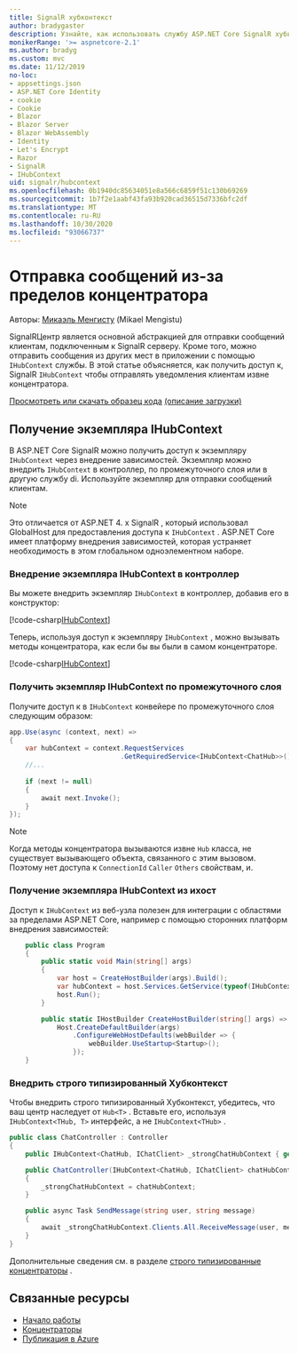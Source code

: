 ```yaml
---
title: SignalR хубконтекст
author: bradygaster
description: Узнайте, как использовать службу ASP.NET Core SignalR хубконтекст для отправки уведомлений клиентам за пределами концентратора.
monikerRange: '>= aspnetcore-2.1'
ms.author: bradyg
ms.custom: mvc
ms.date: 11/12/2019
no-loc:
- appsettings.json
- ASP.NET Core Identity
- cookie
- Cookie
- Blazor
- Blazor Server
- Blazor WebAssembly
- Identity
- Let's Encrypt
- Razor
- SignalR
- IHubContext
uid: signalr/hubcontext
ms.openlocfilehash: 0b1940dc85634051e8a566c6859f51c130b69269
ms.sourcegitcommit: 1b7f2e1aabf43fa93b920cad36515d7336bfc2df
ms.translationtype: MT
ms.contentlocale: ru-RU
ms.lasthandoff: 10/30/2020
ms.locfileid: "93066737"
---
```

# <a name="send-messages-from-outside-a-hub"></a>Отправка сообщений из-за пределов концентратора

Авторы: [Микаэль Менгисту](https://twitter.com/MikaelM_12) (Mikael Mengistu)

SignalRЦентр является основной абстракцией для отправки сообщений клиентам, подключенным к SignalR серверу. Кроме того, можно отправить сообщения из других мест в приложении с помощью `IHubContext` службы. В этой статье объясняется, как получить доступ к, SignalR `IHubContext` чтобы отправлять уведомления клиентам извне концентратора.

[Просмотреть или скачать образец кода](https://github.com/dotnet/AspNetCore.Docs/tree/master/aspnetcore/signalr/hubcontext/sample/) [(описание загрузки)](xref:index#how-to-download-a-sample)

## <a name="get-an-instance-of-no-locihubcontext"></a>Получение экземпляра IHubContext

В ASP.NET Core SignalR можно получить доступ к экземпляру `IHubContext` через внедрение зависимостей. Экземпляр можно внедрить `IHubContext` в контроллер, по промежуточного слоя или в другую службу di. Используйте экземпляр для отправки сообщений клиентам.

> [!NOTE]
> Это отличается от ASP.NET 4. x SignalR , который использовал GlobalHost для предоставления доступа к `IHubContext` . ASP.NET Core имеет платформу внедрения зависимостей, которая устраняет необходимость в этом глобальном одноэлементном наборе.

### <a name="inject-an-instance-of-no-locihubcontext-in-a-controller"></a>Внедрение экземпляра IHubContext в контроллер

Вы можете внедрить экземпляр `IHubContext` в контроллер, добавив его в конструктор:

[!code-csharp[IHubContext](hubcontext/sample/Controllers/HomeController.cs?range=12-19,57)]

Теперь, используя доступ к экземпляру `IHubContext` , можно вызывать методы концентратора, как если бы вы были в самом концентраторе.

[!code-csharp[IHubContext](hubcontext/sample/Controllers/HomeController.cs?range=21-25)]

### <a name="get-an-instance-of-no-locihubcontext-in-middleware"></a>Получить экземпляр IHubContext по промежуточного слоя

Получите доступ к в `IHubContext` конвейере по промежуточного слоя следующим образом:

```csharp
app.Use(async (context, next) =>
{
    var hubContext = context.RequestServices
                            .GetRequiredService<IHubContext<ChatHub>>();
    //...
    
    if (next != null)
    {
        await next.Invoke();
    }
});
```

> [!NOTE]
> Когда методы концентратора вызываются извне `Hub` класса, не существует вызывающего объекта, связанного с этим вызовом. Поэтому нет доступа к `ConnectionId` `Caller` `Others` свойствам, и.

### <a name="get-an-instance-of-no-locihubcontext-from-ihost"></a>Получение экземпляра IHubContext из ихост

Доступ к `IHubContext` из веб-узла полезен для интеграции с областями за пределами ASP.NET Core, например с помощью сторонних платформ внедрения зависимостей:

```csharp
    public class Program
    {
        public static void Main(string[] args)
        {
            var host = CreateHostBuilder(args).Build();
            var hubContext = host.Services.GetService(typeof(IHubContext<ChatHub>));
            host.Run();
        }

        public static IHostBuilder CreateHostBuilder(string[] args) =>
            Host.CreateDefaultBuilder(args)
                .ConfigureWebHostDefaults(webBuilder => {
                    webBuilder.UseStartup<Startup>();
                });
    }
```

### <a name="inject-a-strongly-typed-hubcontext"></a>Внедрить строго типизированный Хубконтекст

Чтобы внедрить строго типизированный Хубконтекст, убедитесь, что ваш центр наследует от `Hub<T>` . Вставьте его, используя `IHubContext<THub, T>` интерфейс, а не `IHubContext<THub>` .

```csharp
public class ChatController : Controller
{
    public IHubContext<ChatHub, IChatClient> _strongChatHubContext { get; }

    public ChatController(IHubContext<ChatHub, IChatClient> chatHubContext)
    {
        _strongChatHubContext = chatHubContext;
    }

    public async Task SendMessage(string user, string message)
    {
        await _strongChatHubContext.Clients.All.ReceiveMessage(user, message);
    }
}
```

Дополнительные сведения см. в разделе [строго типизированные концентраторы](xref:signalr/hubs#strongly-typed-hubs) .

## <a name="related-resources"></a>Связанные ресурсы

* [Начало работы](xref:tutorials/signalr)
* [Концентраторы](xref:signalr/hubs)
* [Публикация в Azure](xref:signalr/publish-to-azure-web-app)

